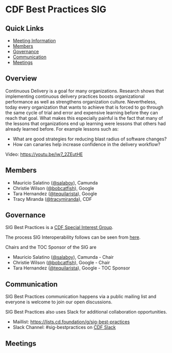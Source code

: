 # CDF Best Practices SIG

## Quick Links

- [Meeting Information](#meetings)
- [Members](#members)
- [Governance](#governance)
- [Communication](#communication)
- [Meetings](#meetings)


## Overview 

Continuous Delivery is a goal for many organizations. Research shows that implementing continuous delivery practices boosts  organizational performance as well as strengthens organization culture. 
Nevertheless, today every organization that wants to achieve that is forced to go through the same cycle of trial and error and expensive learning before they can reach that goal. What makes this especially painful is the fact that many of the lessons that organizations end up learning were lessons that others had already learned before. For example lessons such as:
- What are good strategies for reducing blast radius of software changes?
- How can canaries help increase confidence in the delivery workflow?

Video: https://youtu.be/iw7_2ZEutHE

## Members

* Mauricio Salatino ([@salaboy](https://github.com/salaboy)), Camunda
* Christie Wilson ([@bobcatfish](https://github.com/bobcatfish)), Google
* Tara Hernandez ([@tequilarista](https://github.com/tequilarista)), Google
* Tracy Miranda ([@tracymiranda](https://github.com/tracymiranda)), CDF

## Governance

SIG Best Practices is a [CDF Special Interest Group](https://github.com/cdfoundation/toc/tree/master/sigs).

The process SIG Interoperability follows can be seen from [here](https://github.com/cdfoundation/toc/blob/master/GROUPS.md#sigs).

Chairs and the TOC Sponsor of the SIG are

* Mauricio Salatino ([@salaboy](https://github.com/salaboy)), Camunda - Chair
* Christie Wilson ([@bobcatfish](https://github.com/bobcatfish)), Google - Chair
* Tara Hernandez ([@tequilarista](https://github.com/tequilarista)), Google - TOC Sponsor

## Communication

SIG Best Practices communication happens via a public mailing list and everyone is welcome to join our open discussions.

SIG Best Practices  also uses Slack for additional collaboration opportunities.

* Maillist: https://lists.cd.foundation/g/sig-best-practices
* Slack Channel: #sig-bestpractices on [CDF Slack](https://join.slack.com/t/cdeliveryfdn/shared_invite/enQtODM2NDI1NDc0MzIxLTA1MDcxMzUyMGU2NWVlNmQwN2M1N2M4MWJjOWFkM2UzMDY0OWNkNjAzNzM0NzVkNjQ5M2NkMmY2MTRkMWY4MWY)

## Meetings
